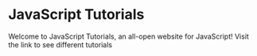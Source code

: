 # JavaScript Tutorials

Welcome to JavaScript Tutorials, an all-open website for JavaScript! Visit the link to see different tutorials


 
